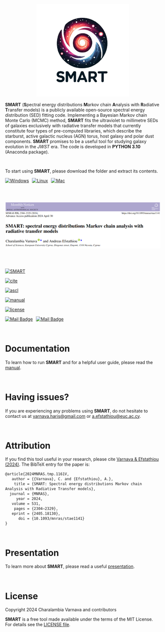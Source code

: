 <p align="center"> <img src="SMART_logo.png" width="300" height="300" /> </p>

**SMART** (**S**pectral energy distributions **M**arkov chain **A**nalysis with **R**adiative **T**ransfer models) is a publicly available open-source spectral energy distribution (SED) fitting code. Implementing a Bayesian Markov chain Monte Carlo (MCMC) method, **SMART** fits the ultraviolet to millimetre SEDs of galaxies exclusively with radiative transfer models that currently constitute four types of pre-computed libraries, which describe the starburst, active galactic nucleus (AGN) torus, host galaxy and polar dust components. **SMART** promises to be a useful tool for studying galaxy evolution in the _JWST_ era. The code is developed in **PYTHON 3.10** (Anaconda package).

<br>

To start using **SMART**, please download the folder and extract its contents.

[![Windows](https://img.shields.io/badge/Windows-0078D6?style=flat&logo=windows&logoColor=white)](https://github.com/ch-var/SMART/blob/main/SMART_v1.0.7z) &thinsp; [![Linux](https://img.shields.io/badge/Linux-FCC624?style=flat&logo=linux&logoColor=black)](https://github.com/ch-var/SMART/blob/main/SMART_v1.0.7z) &thinsp; [![Mac](https://img.shields.io/badge/macOS-000000?style=flat&logo=apple&logoColor=white)](https://github.com/ch-var/SMART/blob/main/SMART_v1.0_mac.7z) 

<br>
<br>


<p align="center"> <img src="SMART_MNRAS.png" /> </p>

<br>
<br>

[![SMART](https://img.shields.io/badge/GitHub-SMART-blue.svg?label=GitHub&logo=GitHub)](https://github.com/ch-var/SMART)

[![cite](https://img.shields.io/badge/doi-10.1093/mnras/stae1141-light.svg?style=flat)](https://academic.oup.com/mnras/advance-article/doi/10.1093/mnras/stae1141/7660585)

[![ascl](http://img.shields.io/badge/ascl-2406.003-lightgrey.svg?style=flat)](https://ascl.net/2406.003)

[![manual](http://img.shields.io/badge/guidelines-manual-purple.svg?style=flat)](https://github.com/ch-var/SMART/blob/main/SMART_User_Manual.pdf)

[![license](http://img.shields.io/badge/license-MIT-red.svg?style=flat)](https://github.com/ch-var/SMART/blob/main/LICENSE)

[![Mail Badge](https://img.shields.io/badge/-varnava.haris@gmail.com-white?style=flat&labelColor=white&logo=gmail&logoColor=red)](mailto:varnava.haris@gmail.com) &thinsp; 
 [![Mail Badge](https://img.shields.io/badge/-a.efstathiou@euc.ac.cy-white?style=flat&labelColor=white&logo=gmail&logoColor=red)](mailto:a.efstathiou@euc.ac.cy) 

<br>

Documentation
=============

To learn how to run **SMART** and for a helpful user guide, please read the [manual](https://github.com/ch-var/SMART/blob/main/SMART_User_Manual.pdf).

<br> 

Having issues?
=============

If you are experiencing any problems using **SMART**, do not hesitate to contact us at varnava.haris@gmail.com or a.efstathiou@euc.ac.cy. 

<br>

Attribution
=============

If you find this tool useful in your research, please cite [Varnava & Efstathiou (2024)](https://academic.oup.com/mnras/advance-article/doi/10.1093/mnras/stae1141/7660585). The BibTeX entry for the paper is:

    @article{2024MNRAS.tmp.1161V,
       author = {{Varnava}, C. and {Efstathiou}, A.},
        title = {SMART: Spectral energy distributions Markov chain Analysis with Radiative Transfer models},
      journal = {MNRAS},
         year = 2024,
       volume = 531,
        pages = {2304–2329},
       eprint = {2405.18130},
          doi = {10.1093/mnras/stae1141}
    }
   
<br>

Presentation
=============

To learn more about **SMART**, please read a useful [presentation](https://github.com/ch-var/SMART/blob/main/Presentation_GitHub.pdf).

<br>

License
=======

Copyright 2024 Charalambia Varnava and contributors

**SMART** is a free tool made available under the terms of the MIT License. For details see the [LICENSE file](https://github.com/ch-var/SMART/blob/main/LICENSE).
